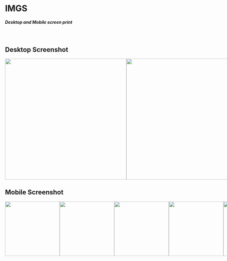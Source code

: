 # IMGS
##### Desktop and Mobile screen print

<br>

## Desktop Screenshot
<div style="display: flex; flex-direction: 'column'; align-items: 'center';">
<!-- Responsive, 1440 x 900, 50% (Laptop L - 1440px)-->
    <img width="400px" src="./desktop/login-blank.png">
    <img width="400px" src="./desktop/login-filled.png">
    <img width="400px" src="./desktop/index-initial-countdown.png">
    <img width="400px" src="./desktop/index-half-countdown.png">
    <img width="400px" src="./desktop/index-final-countdown.png">
    <img width="400px" src="./desktop/index-modal-with-confetti.png">
    <img width="400px" src="./desktop/index-modal-without-confetti.png">
    <img width="400px" src="./desktop/imgGenerator-image-next-level.png">
    <img width="400px" src="./desktop/imgGenerator-twitter-next-level.png">
    <img width="400px" src="./desktop/leaderbord.png">
    <img width="400px" src="./desktop/configs.png">
    <img width="400px" src="./desktop/toasts.png">
</div>

## Mobile Screenshot
<div style="display: flex; flex-direction: 'row';">
<!-- Responsive, 425 x 900, 60% (Mobile L - 425px)-->
    <img width="180px" src="./mobile/login-blank.png">
    <img width="180px" src="./mobile/login-filled.png">
    <img width="180px" src="./mobile/index-initial-countdown.png">
    <img width="180px" src="./mobile/index-half-countdown.png">
    <img width="180px" src="./mobile/index-final-countdown.png">
    <img width="180px" src="./mobile/index-modal-with-confetti.png">
    <img width="180px" src="./mobile/index-modal-without-confetti.png">
    <img width="180px" src="./mobile/imgGenerator-image-next-level.png">
    <img width="180px" src="./mobile/imgGenerator-twitter-next-level.png">
    <img width="180px" src="./mobile/leaderbord.png">
    <img width="180px" src="./mobile/configs.png">
    <img width="180px" src="./mobile/toasts.png">
</div>
<!-- IMGS
    ------------------------------
    login-blank
    login-filled
    ------------------------------
    initial-countdown
    half-countdown
    final-countdown
    ------------------------------
    modal-with-confetti
    modal-without-confetti
    ------------------------------
    image-next-level
    twitter-next-level
    ------------------------------
    leaderbord
    configs
    ------------------------------
-->